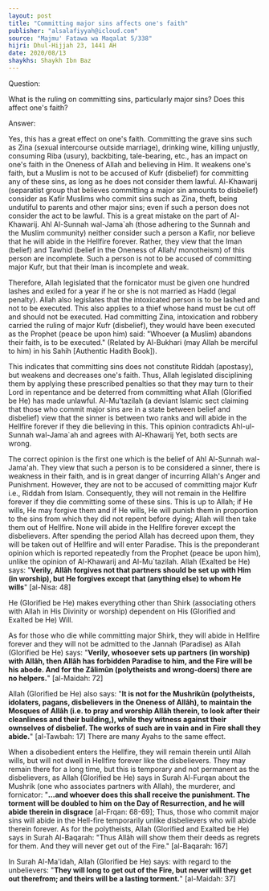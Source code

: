 ```yaml
---
layout: post
title: "Committing major sins affects one's faith"
publisher: "alsalafiyyah@icloud.com"
source: "Majmu' Fatawa wa Maqalat 5/338"
hijri: Dhul-Hijjah 23, 1441 AH
date: 2020/08/13
shaykhs: Shaykh Ibn Baz
---
```


Question:

What is the ruling on committing sins, particularly major sins? Does this affect one's faith?

Answer:

Yes, this has a great effect on one's faith. Committing the grave sins such as Zina (sexual intercourse outside marriage), drinking wine, killing unjustly, consuming Riba (usury), backbiting, tale-bearing, etc., has an impact on one's faith in the Oneness of Allah and believing in Him. It weakens one's faith, but a Muslim is not to be accused of Kufr (disbelief) for committing any of these sins, as long as he does not consider them lawful. Al-Khawarij (separatist group that believes committing a major sin amounts to disbelief) consider as Kafir Muslims who commit sins such as Zina, theft, being undutiful to parents and other major sins; even if such a person does not consider the act to be lawful. This is a great mistake on the part of Al-Khawarij. Ahl Al-Sunnah wal-Jama`ah (those adhering to the Sunnah and the Muslim community) neither consider such a person a Kafir, nor believe that he will abide in the Hellfire forever. Rather, they view that the Iman (belief) and Tawhid (belief in the Oneness of Allah/ monotheism) of this person are incomplete. Such a person is not to be accused of committing major Kufr, but that their Iman is incomplete and weak. 

Therefore, Allah legislated that the fornicator must be given one hundred lashes and exiled for a year if he or she is not married as Hadd (legal penalty). Allah also legislates that the intoxicated person is to be lashed and not to be executed. This also applies to a thief whose hand must be cut off and should not be executed. Had committing Zina, intoxication and robbery carried the ruling of major Kufr (disbelief), they would have been executed as the Prophet (peace be upon him) said: "Whoever (a Muslim) abandons their faith, is to be executed." (Related by Al-Bukhari (may Allah be merciful to him) in his Sahih [Authentic Hadith Book]).

This indicates that committing sins does not constitute Riddah (apostasy), but weakens and decreases one's faith. Thus, Allah legislated disciplining them by applying these prescribed penalties so that they may turn to their Lord in repentance and be deterred from committing what Allah (Glorified be He) has made unlawful. Al-Mu'tazilah (a deviant Islamic sect claiming that those who commit major sins are in a state between belief and disbelief) view that the sinner is between two ranks and will abide in the Hellfire forever if they die believing in this. This opinion contradicts Ahl-ul-Sunnah wal-Jama`ah and agrees with Al-Khawarij Yet, both sects are wrong.

The correct opinion is the first one which is the belief of Ahl Al-Sunnah wal-Jama'ah. They view that such a person is to be considered a sinner, there is weakness in their faith, and is in great danger of incurring Allah's Anger and Punishment. However, they are not to be accused of committing major Kufr i.e., Riddah from Islam. Consequently, they will not remain in the Hellfire forever if they die committing some of these sins. This is up to Allah; if He wills, He may forgive them and if He wills, He will punish them in proportion to the sins from which they did not repent before dying; Allah will then take them out of Hellfire. None will abide in the Hellfire forever except the disbelievers. After spending the period Allah has decreed upon them, they will be taken out of Hellfire and will enter Paradise. This is the preponderant opinion which is reported repeatedly from the Prophet (peace be upon him), unlike the opinion of Al-Khawarij and Al-Mu`tazilah. Allah (Exalted be He) says: "**Verily, Allâh forgives not that partners should be set up with Him (in worship), but He forgives except that (anything else) to whom He wills**" [al-Nisa: 48] 

He (Glorified be He) makes everything other than Shirk (associating others with Allah in His Divinity or worship) dependent on His (Glorified and Exalted be He) Will.


As for those who die while committing major Shirk, they will abide in Hellfire forever and they will not be admitted to the Jannah (Paradise) as Allah (Glorified be He) says: "**Verily, whosoever sets up partners (in worship) with Allâh, then Allâh has forbidden Paradise to him, and the Fire will be his abode. And for the Zâlimûn (polytheists and wrong-doers) there are no helpers.**" [al-Maidah: 72]

Allah (Glorified be He) also says: "**It is not for the Mushrikûn (polytheists, idolaters, pagans, disbelievers in the Oneness of Allâh), to maintain the Mosques of Allâh (i.e. to pray and worship Allâh therein, to look after their cleanliness and their building,), while they witness against their ownselves of disbelief. The works of such are in vain and in Fire shall they abide.**" [al-Tawbah: 17] There are many Ayahs to the same effect.


When a disobedient enters the Hellfire, they will remain therein until Allah wills, but will not dwell in Hellfire forever like the disbelievers. They may remain there for a long time, but this is temporary and not permanent as the disbelievers, as Allah (Glorified be He) says in Surah Al-Furqan about the Mushrik (one who associates partners with Allah), the murderer, and fornicator: "**...and whoever does this shall receive the punishment. The torment will be doubled to him on the Day of Resurrection, and he will abide therein in disgrace** [al-Frqan: 68-69]; Thus, those who commit major sins will abide in the Hell-fire temporarily unlike disbelievers who will abide therein forever. As for the polytheists, Allah (Glorified and Exalted be He) says in Surah Al-Baqarah: "Thus Allâh will show them their deeds as regrets for them. And they will never get out of the Fire." [al-Baqarah: 167]

In Surah Al-Ma'idah, Allah (Glorified be He) says: with regard to the unbelievers: "**They will long to get out of the Fire, but never will they get out therefrom; and theirs will be a lasting torment.**" [al-Maidah: 37]



